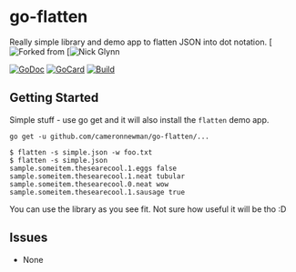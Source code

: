 # go-flatten

Really simple library and demo app to flatten JSON into dot notation. [![Forked][1] from [![Nick Glynn][2]

[1]: https://github.com/17twenty/flatter
[2]: https://github.com/17twenty


[![GoDoc][3]][4]
[![GoCard][5]][6]
[![Build][7]][8]

[3]: https://godoc.org/github.com/cameronnewman/go-flatten?status.svg
[4]: https://godoc.org/github.com/cameronnewman/go-flatten
[5]: https://goreportcard.com/badge/github.com/cameronnewman/go-flatten
[6]: https://goreportcard.com/report/github.com/cameronnewman/go-flatten
[7]: https://travis-ci.org/cameronnewman/go-flatten.svg?branch=master
[8]: https://travis-ci.org/cameronnewman/go-flatten

## Getting Started

Simple stuff - use go get and it will also install the `flatten` demo app.

```
go get -u github.com/cameronnewman/go-flatten/...
```

```
$ flatten -s simple.json -w foo.txt
$ flatten -s simple.json
sample.someitem.thesearecool.1.eggs false
sample.someitem.thesearecool.1.neat tubular
sample.someitem.thesearecool.0.neat wow
sample.someitem.thesearecool.1.sausage true
```

You can use the library as you see fit. Not sure how useful it will be tho :D


## Issues
 * None
